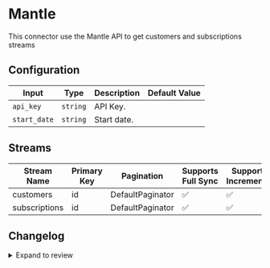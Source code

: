 # Mantle
This connector use the Mantle API to get customers and subscriptions streams

## Configuration

| Input | Type | Description | Default Value |
|-------|------|-------------|---------------|
| `api_key` | `string` | API Key.  |  |
| `start_date` | `string` | Start date.  |  |

## Streams
| Stream Name | Primary Key | Pagination | Supports Full Sync | Supports Incremental |
|-------------|-------------|------------|---------------------|----------------------|
| customers | id | DefaultPaginator | ✅ |  ✅  |
| subscriptions | id | DefaultPaginator | ✅ |  ✅  |

## Changelog

<details>
  <summary>Expand to review</summary>

| Version          | Date              | Pull Request | Subject        |
|------------------|-------------------|--------------|----------------|
| 0.0.7 | 2025-10-14 | [67809](https://github.com/airbytehq/airbyte/pull/67809) | Update dependencies |
| 0.0.6 | 2025-10-07 | [67377](https://github.com/airbytehq/airbyte/pull/67377) | Update dependencies |
| 0.0.5 | 2025-09-30 | [66339](https://github.com/airbytehq/airbyte/pull/66339) | Update dependencies |
| 0.0.4 | 2025-09-09 | [65746](https://github.com/airbytehq/airbyte/pull/65746) | Update dependencies |
| 0.0.3 | 2025-09-04 | [65150](https://github.com/airbytehq/airbyte/pull/65150) | Fix pagination for Subscriptions |
| 0.0.2 | 2025-08-23 | [65182](https://github.com/airbytehq/airbyte/pull/65182) | Update dependencies |
| 0.0.1 | 2025-08-13 | | Initial release by [@KimPlv](https://github.com/KimPlv) via Connector Builder |

</details>
